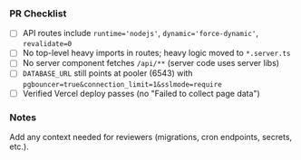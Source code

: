 ### PR Checklist

- [ ] API routes include `runtime='nodejs'`, `dynamic='force-dynamic'`, `revalidate=0`
- [ ] No top-level heavy imports in routes; heavy logic moved to `*.server.ts`
- [ ] No server component fetches `/api/**` (server code uses server libs)
- [ ] `DATABASE_URL` still points at pooler (6543) with `pgbouncer=true&connection_limit=1&sslmode=require`
- [ ] Verified Vercel deploy passes (no "Failed to collect page data")

### Notes
Add any context needed for reviewers (migrations, cron endpoints, secrets, etc.).


